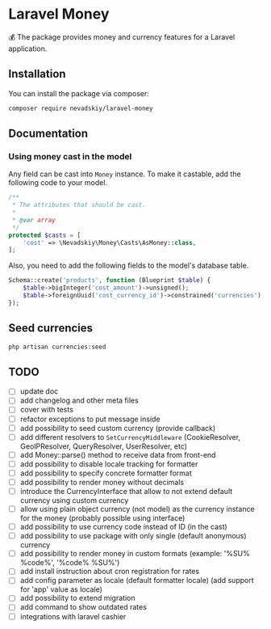 # Laravel Money

💰 The package provides money and currency features for a Laravel application.

## Installation

You can install the package via composer:

```bash
composer require nevadskiy/laravel-money
```


## Documentation

### Using money cast in the model

Any field can be cast into `Money` instance. To make it castable, add the following code to your model.

```php
/**
 * The attributes that should be cast.
 *
 * @var array
 */
protected $casts = [
    'cost' => \Nevadskiy\Money\Casts\AsMoney::class,
];
``` 


Also, you need to add the following fields to the model's database table.

```php
Schema::create('products', function (Blueprint $table) {
    $table->bigInteger('cost_amount')->unsigned();
    $table->foreignUuid('cost_currency_id')->constrained('currencies');
});
```


## Seed currencies 

```bash
php artisan currencies:seed
```


## TODO

- [ ] update doc
- [ ] add changelog and other meta files
- [ ] cover with tests
- [ ] refactor exceptions to put message inside
- [ ] add possibility to seed custom currency (provide callback)
- [ ] add different resolvers to `SetCurrencyMiddleware` (CookieResolver, GeoIPResolver, QueryResolver, UserResolver, etc)
- [ ] add Money::parse() method to receive data from front-end
- [ ] add possibility to disable locale tracking for formatter
- [ ] add possibility to specify concrete formatter format
- [ ] add possibility to render money without decimals
- [ ] introduce the CurrencyInterface that allow to not extend default currency using custom currency
- [ ] allow using plain object currency (not model) as the currency instance for the money (probably possible using interface)
- [ ] add possibility to use currency code instead of ID (in the cast)
- [ ] add possibility to use package with only single (default anonymous) currency
- [ ] add possibility to render money in custom formats (example: '%SU% %code%', '%code% %SU%')
- [ ] add install instruction about cron registration for rates
- [ ] add config parameter as locale (default formatter locale) (add support for 'app' value as locale)
- [ ] add possibility to extend migration
- [ ] add command to show outdated rates
- [ ] integrations with laravel cashier
